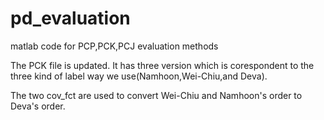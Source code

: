 # pd_evaluation
matlab code for PCP,PCK,PCJ evaluation methods

The PCK file is updated. It has three version which is corespondent to the three kind of label way we use(Namhoon,Wei-Chiu,and Deva).

The two cov_fct are used to convert Wei-Chiu and Namhoon's order to Deva's order.




